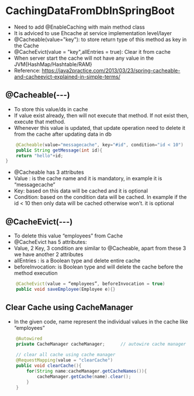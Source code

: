 # CachingDataFromDbInSpringBoot

* Need to add @EnableCaching with main method class
* It is adviced to use Ehcache at service implementation level/layer
* @Cacheable(value="key"): to store return type of this method as key in the Cache 
* @CacheEvict(value = "key",allEntries = true): Clear it from cache
* When server start the cache will not have any value in the JVM{HashMap/Hashtable/RAM}
* Reference: https://java2practice.com/2013/03/23/spring-cacheable-and-cacheevict-explained-in-simple-terms/

## @Cacheable(---)
* To store this value/ds in cache
* If value exist already, then will not execute that method. If not exist then, execute that method.
* Whenever this value is updated, that update operation need to delete it from the cache after updating data in db 
```java
	@Cacheable(value="messagecache", key="#id", condition="id < 10")
	public String getMessage(int id){
	return "hello"+id;
}
```
* @Cacheable has 3 attributes
* Value : is the cache name and it is mandatory, in example it is “messagecache”
* Key: based on this data will be cached and it is optional
* Condition:  based on the condition data will be cached. In example if the id < 10 then only data will be cached otherwise won’t. it is optional

## @CacheEvict(---)
* To delete this value “employees” from Cache
* @CacheEvict has 5 attributes:
* Value, 2 Key, 3 condition are similar to @Cacheable, apart from these 3 we have another 2 attributes
* allEntries : is a Boolean type and delete entire cache
* beforeInvocation: is Boolean type and will delete the cache before the method execution
```java
	@CacheEvict(value = “employees”, beforeInvocation = true)
	public void saveEmployee(Employee e){}
```

## Clear Cache using CacheManager
* In the given code, name represent the individual values in the cache like “employees”
```java
	@Autowired
    private CacheManager cacheManager;      // autowire cache manager
	
	// clear all cache using cache manager
    @RequestMapping(value = "clearCache")
    public void clearCache(){
        for(String name:cacheManager.getCacheNames()){
            cacheManager.getCache(name).clear();
        }
    }
```
